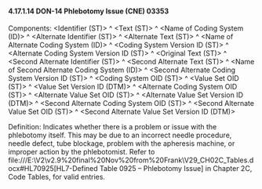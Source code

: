 #### 4.17.1.14 DON-14 Phlebotomy Issue (CNE) 03353

Components: &lt;Identifier (ST)> ^ &lt;Text (ST)> ^ &lt;Name of Coding System (ID)> ^ &lt;Alternate Identifier (ST)> ^ &lt;Alternate Text (ST)> ^ &lt;Name of Alternate Coding System (ID)> ^ &lt;Coding System Version ID (ST)> ^ &lt;Alternate Coding System Version ID (ST)> ^ &lt;Original Text (ST)> ^ &lt;Second Alternate Identifier (ST)> ^ &lt;Second Alternate Text (ST)> ^ &lt;Name of Second Alternate Coding System (ID)> ^ &lt;Second Alternate Coding System Version ID (ST)> ^ &lt;Coding System OID (ST)> ^ &lt;Value Set OID (ST)> ^ &lt;Value Set Version ID (DTM)> ^ &lt;Alternate Coding System OID (ST)> ^ &lt;Alternate Value Set OID (ST)> ^ &lt;Alternate Value Set Version ID (DTM)> ^ &lt;Second Alternate Coding System OID (ST)> ^ &lt;Second Alternate Value Set OID (ST)> ^ &lt;Second Alternate Value Set Version ID (DTM)>

Definition: Indicates whether there is a problem or issue with the phlebotomy itself. This may be due to an incorrect needle procedure, needle defect, tube blockage, problem with the apheresis machine, or improper action by the phlebotomist. Refer to file:///E:\V2\v2.9%20final%20Nov%20from%20Frank\V29_CH02C_Tables.docx#HL70925[HL7-Defined Table 0925 – Phlebotomy Issue] in Chapter 2C, Code Tables, for valid entries.
